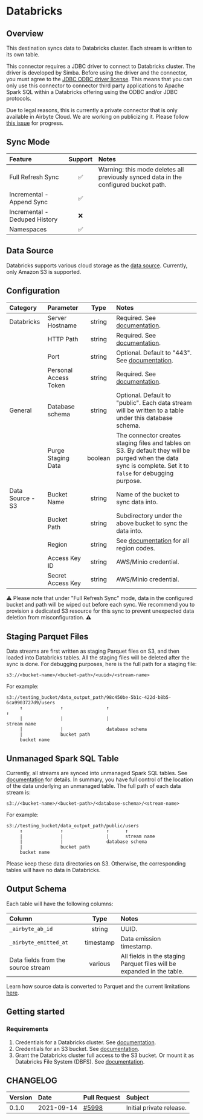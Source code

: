# Databricks

## Overview

This destination syncs data to Databricks cluster. Each stream is written to its own table.

This connector requires a JDBC driver to connect to Databricks cluster. The driver is developed by Simba. Before using the driver and the connector, you must agree to the [JDBC ODBC driver license](https://databricks.com/jdbc-odbc-driver-license). This means that you can only use this connector to connector third party applications to Apache Spark SQL within a Databricks offering using the ODBC and/or JDBC protocols.

Due to legal reasons, this is currently a private connector that is only available in Airbyte Cloud. We are working on publicizing it. Please follow [this issue](https://github.com/airbytehq/airbyte/issues/6043) for progress.

## Sync Mode

| Feature | Support | Notes |
| :--- | :---: | :--- |
| Full Refresh Sync | ✅ | Warning: this mode deletes all previously synced data in the configured bucket path. |
| Incremental - Append Sync | ✅ | |
| Incremental - Deduped History | ❌ | |
| Namespaces | ✅ | |

## Data Source
Databricks supports various cloud storage as the [data source](https://docs.databricks.com/data/data-sources/index.html). Currently, only Amazon S3 is supported.

## Configuration

| Category | Parameter | Type | Notes |
| :--- | :--- | :---: | :--- |
| Databricks | Server Hostname | string | Required. See [documentation](https://docs.databricks.com/integrations/bi/jdbc-odbc-bi.html#get-server-hostname-port-http-path-and-jdbc-url). |
| | HTTP Path | string | Required. See [documentation](https://docs.databricks.com/integrations/bi/jdbc-odbc-bi.html#get-server-hostname-port-http-path-and-jdbc-url). |
| | Port | string | Optional. Default to "443". See [documentation](https://docs.databricks.com/integrations/bi/jdbc-odbc-bi.html#get-server-hostname-port-http-path-and-jdbc-url). |
| | Personal Access Token | string | Required. See [documentation](https://docs.databricks.com/sql/user/security/personal-access-tokens.html). |
| General | Database schema | string | Optional. Default to "public". Each data stream will be written to a table under this database schema. |
| | Purge Staging Data | boolean | The connector creates staging files and tables on S3. By default they will be purged when the data sync is complete. Set it to `false` for debugging purpose. |
| Data Source - S3 | Bucket Name | string | Name of the bucket to sync data into. |
| | Bucket Path | string | Subdirectory under the above bucket to sync the data into. |
| | Region | string | See [documentation](https://docs.aws.amazon.com/AWSEC2/latest/UserGuide/using-regions-availability-zones.html#concepts-available-regions) for all region codes. |
| | Access Key ID | string | AWS/Minio credential. |
| | Secret Access Key | string | AWS/Minio credential. |

⚠️ Please note that under "Full Refresh Sync" mode, data in the configured bucket and path will be wiped out before each sync. We recommend you to provision a dedicated S3 resource for this sync to prevent unexpected data deletion from misconfiguration. ⚠️

## Staging Parquet Files

Data streams are first written as staging Parquet files on S3, and then loaded into Databricks tables. All the staging files will be deleted after the sync is done. For debugging purposes, here is the full path for a staging file:

```
s3://<bucket-name>/<bucket-path>/<uuid>/<stream-name>
```

For example:

```
s3://testing_bucket/data_output_path/98c450be-5b1c-422d-b8b5-6ca9903727d9/users
     ↑              ↑                ↑                                    ↑
     |              |                |                                    stream name
     |              |                database schema
     |              bucket path
     bucket name
```


## Unmanaged Spark SQL Table

Currently, all streams are synced into unmanaged Spark SQL tables. See [documentation](https://docs.databricks.com/data/tables.html#managed-and-unmanaged-tables) for details. In summary, you have full control of the location of the data underlying an unmanaged table. The full path of each data stream is:

```
s3://<bucket-name>/<bucket-path>/<database-schema>/<stream-name>
```

For example:

```
s3://testing_bucket/data_output_path/public/users
     ↑              ↑                ↑      ↑
     |              |                |      stream name
     |              |                database schema
     |              bucket path
     bucket name
```

Please keep these data directories on S3. Otherwise, the corresponding tables will have no data in Databricks.

## Output Schema

Each table will have the following columns:

| Column | Type | Notes |
| :--- | :---: | :--- |
| `_airbyte_ab_id` | string | UUID. |
| `_airbyte_emitted_at` | timestamp | Data emission timestamp. |
| Data fields from the source stream | various | All fields in the staging Parquet files will be expanded in the table. |

Learn how source data is converted to Parquet and the current limitations [here](https://docs.airbyte.io/integrations/destinations/s3#data-schema).

## Getting started

### Requirements

1. Credentials for a Databricks cluster. See [documentation](https://docs.databricks.com/clusters/create.html).
2. Credentials for an S3 bucket. See [documentation](https://docs.aws.amazon.com/general/latest/gr/aws-sec-cred-types.html#access-keys-and-secret-access-keys).
3. Grant the Databricks cluster full access to the S3 bucket. Or mount it as Databricks File System (DBFS). See [documentation](https://docs.databricks.com/data/data-sources/aws/amazon-s3.html).

## CHANGELOG

| Version | Date | Pull Request | Subject |
| :--- | :---  | :--- | :--- |
| 0.1.0 | 2021-09-14 | [#5998](https://github.com/airbytehq/airbyte/pull/5998) | Initial private release. |
